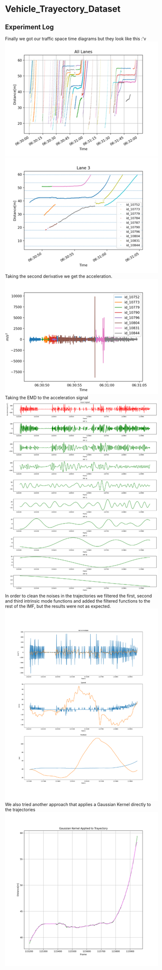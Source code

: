 # Vehicle_Trayectory_Dataset
## Experiment Log
Finally we got our traffic space time diagrams but they look like this :'v
![](images/raw_spacetime.png)
![](images/raw_spacetime_zoom.png)
Taking the second derivative we get the acceleration.
![](images/accelerations.png)
Taking the EMD to the acceleration signal 
![](images/acce_EMD.png)
In order to clean the noises in the trajectories we filtered the first, second and third intrinsic mode functions and added the filtered functions to the rest of the IMF, but the results were not as expected. 
![](images/filtered_EMD.png)
We also tried another approach that applies a Gaussian Kernel directly to the trajectories
![](images/g_kernel_pos.png)


